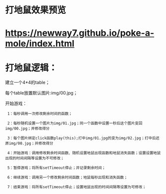 
# 打地鼠效果预览

# https://newway7.github.io/poke-a-mole/index.html


# 打地鼠逻辑：



建立一个4*4的table；

每个table放置默认图片:img/00.jpg；

开始游戏：

     1：每秒调用一次修改剩余时间的函数；

     2：每秒随机设置一个图片为img/01.jpg；同一个函数中设置一秒后这个图片变回img/00.jpg；并修改得分

     3：每个图片绑定click函数play(this);打中img/01.jpg的变为img/02.jpg；打中后还原img/00.jpg；并修改得分

     4：开始游戏：调用修改剩余时间函数、随机设置地鼠出现函数和地鼠消失函数；设置设置地鼠出现的时间间隔等设置为不可修改；

     5：暂停游戏；将所有setTimeout停止；并记录剩余时间；

     6：继续游戏：调用另一个修改剩余时间函数；地鼠每秒出现和消失函数；

     7：结束游戏：将所有setTimeout停止；设置地鼠出现的时间间隔等设置为可修改；
